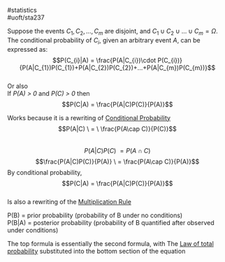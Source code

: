 #statistics  
#uoft/sta237 


Suppose the events $C_{1},C_{2},...,C_{m}$ are disjoint, and $C_{1}\cup C_{2}\cup ... \cup C_{m} =\Omega$. The conditional probability of $C_{i}$, given an arbitrary event *A*, can be expressed as: $$P(C_{i}|A) = \frac{P(A|C_{i})\cdot P(C_{i})}{P(A|C_{1})P(C_{1})+P(A|C_{2})P(C_{2})+...+P(A|C_{m})P(C_{m})}$$  
Or also  
If *P(A) > 0* and *P(C) > 0* then  
$$P(C|A) = \frac{P(A|C)P(C)}{P(A)}$$

Works because it is a rewriting of [Conditional Probability](Conditional%20Probability.md)  
$$P(A|C) \ = \ \frac{P(A\cap C)}{P(C)}$$  
$$P(A|C)P(C) \ = P(A\cap C)$$$$\frac{P(A|C)P(C)}{P(A)} \ = \frac{P(A\cap C)}{P(A)}$$By conditional probability, $$P(C|A) = \frac{P(A|C)P(C)}{P(A)}$$  
Is also a rewriting of the [Multiplication Rule](Multiplication%20Rule.md)

P(B) = prior probability (probability of B under no conditions)  
P(B|A) = posterior probability (probability of B quantified after observed under conditions)

The top formula is essentially the second formula, with The [Law of total probability](Law%20of%20total%20probability.md) substituted into the bottom section of the equation
